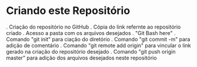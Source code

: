 ﻿# Criando este Repositório

. Criação do repositório no GitHub
. Cópia do link refernte ao repositório criado
. Acesso a pasta com os arquivos desejados
. "Git Bash here"
. Comando "git init" para ciação do diretório
. Comando "git commit -m" para adição de comentário
. Comando "git remote add origin" para vincular o link gerado na criação do repositório desejado
. Comando "git push origin master" para adição dos arquivos desejados neste repositório
